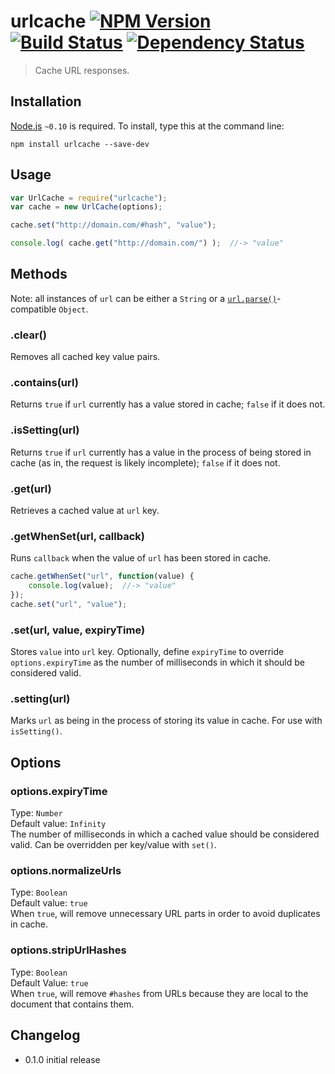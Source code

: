 # urlcache [![NPM Version][npm-image]][npm-url] [![Build Status][travis-image]][travis-url] [![Dependency Status][david-image]][david-url]

> Cache URL responses.

## Installation

[Node.js](http://nodejs.org/) `~0.10` is required. To install, type this at the command line:

```shell
npm install urlcache --save-dev
```


## Usage

```js
var UrlCache = require("urlcache");
var cache = new UrlCache(options);

cache.set("http://domain.com/#hash", "value");

console.log( cache.get("http://domain.com/") );  //-> "value"
```


## Methods
Note: all instances of `url` can be either a `String` or a [`url.parse()`](https://nodejs.org/api/url.html#url_url_parse_urlstr_parsequerystring_slashesdenotehost)-compatible `Object`.

### .clear()
Removes all cached key value pairs.

### .contains(url)
Returns `true` if `url` currently has a value stored in cache; `false` if it does not.

### .isSetting(url)
Returns `true` if `url` currently has a value in the process of being stored in cache (as in, the request is likely incomplete); `false` if it does not.

### .get(url)
Retrieves a cached value at `url` key.

### .getWhenSet(url, callback)
Runs `callback` when the value of `url` has been stored in cache.
```js
cache.getWhenSet("url", function(value) {
    console.log(value);  //-> "value"
});
cache.set("url", "value");
```

### .set(url, value, expiryTime)
Stores `value` into `url` key. Optionally, define `expiryTime` to override `options.expiryTime` as the number of milliseconds in which it should be considered valid.

### .setting(url)
Marks `url` as being in the process of storing its value in cache. For use with `isSetting()`.


## Options

### options.expiryTime
Type: `Number`  
Default value: `Infinity`  
The number of milliseconds in which a cached value should be considered valid. Can be overridden per key/value with `set()`.

### options.normalizeUrls
Type: `Boolean`  
Default value: `true`  
When `true`, will remove unnecessary URL parts in order to avoid duplicates in cache.

### options.stripUrlHashes
Type: `Boolean`  
Default Value: `true`  
When `true`, will remove `#hashes` from URLs because they are local to the document that contains them.


## Changelog
* 0.1.0 initial release


[npm-image]: https://img.shields.io/npm/v/urlcache.svg
[npm-url]: https://npmjs.org/package/urlcache
[travis-image]: https://img.shields.io/travis/stevenvachon/urlcache.svg
[travis-url]: https://travis-ci.org/stevenvachon/urlcache
[david-image]: https://img.shields.io/david/stevenvachon/urlcache.svg
[david-url]: https://david-dm.org/stevenvachon/urlcache
